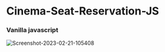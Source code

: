 # Cinema-Seat-Reservation-JS
<h3>Vanilla javascript</h3>
<img src="https://i.ibb.co/98tqC0m/Screenshot-2023-02-21-105408.jpg" alt="Screenshot-2023-02-21-105408" border="0">
